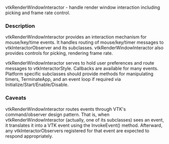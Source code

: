 vtkRenderWindowInteractor - handle render window
interaction including picking and frame rate control.

### Description

vtkRenderWindowInteractor provides an interaction
mechanism for mouse/key/time events. It handles routing of mouse/key/timer
messages to vtkInteractorObserver and its subclasses. vtkRenderWindowInteractor
also provides controls for picking, rendering frame rate.

vtkRenderWindowInteractor serves to hold user preferences and route messages to
vtkInteractorStyle. Callbacks are available for many events.  Platform
specific subclasses should provide methods for manipulating timers,
TerminateApp, and an event loop if required via
Initialize/Start/Enable/Disable.

### Caveats
vtkRenderWindowInteractor routes events through VTK's command/observer
design pattern. That is, when vtkRenderWindowInteractor (actually, one of
its subclasses) sees an event, it translates it into
a VTK event using the InvokeEvent() method. Afterward, any vtkInteractorObservers
registered for that event are expected to respond appropriately.
